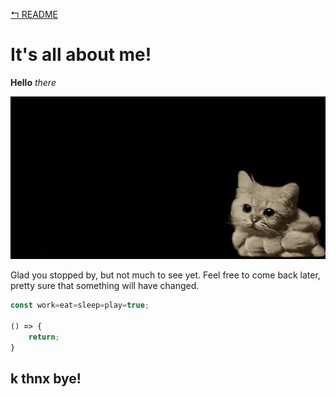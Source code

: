 [&#8624; README](README.md)

# It's all about me!

**Hello**
_there_

![catgif](img/giphy_cat-launch.gif)

Glad you stopped by, but not much to see yet. Feel free to come back later, pretty sure that something will have changed.

```js
const work=eat=sleep=play=true;

() => {
    return;
}
```
## k thnx bye!
